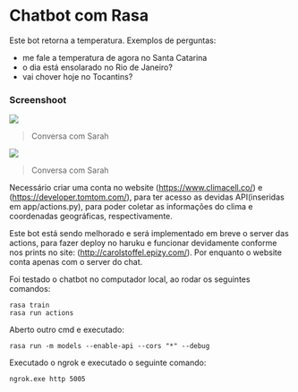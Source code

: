 # Chatbot com Rasa

Este bot retorna a temperatura. Exemplos de perguntas:
- me fale a temperatura de agora no Santa Catarina
- o dia está ensolarado no Rio de Janeiro?
- vai chover hoje no Tocantins?


### Screenshoot
![](https://i.ibb.co/4P6B6v9/Screenshot-3.png)
> Conversa com Sarah

![](https://i.ibb.co/gWNbvrj/Screenshot-5.png)
> Conversa com Sarah

Necessário criar uma conta no website (https://www.climacell.co/) e (https://developer.tomtom.com/), para ter acesso as devidas API(inseridas em app/actions.py), para poder coletar as informações do clima e coordenadas geográficas, respectivamente.

Este bot está sendo melhorado e será implementado em breve o server das actions, para fazer deploy no haruku e funcionar devidamente conforme nos prints no site: (http://carolstoffel.epizy.com/). Por enquanto o website conta apenas com o server do chat.

Foi testado o chatbot no computador local, ao rodar os seguintes comandos:
```
rasa train
rasa run actions
```

Aberto outro cmd e executado:
```
rasa run -m models --enable-api --cors "*" --debug
```

Executado o ngrok e executado o seguinte comando:
```
ngrok.exe http 5005
```
